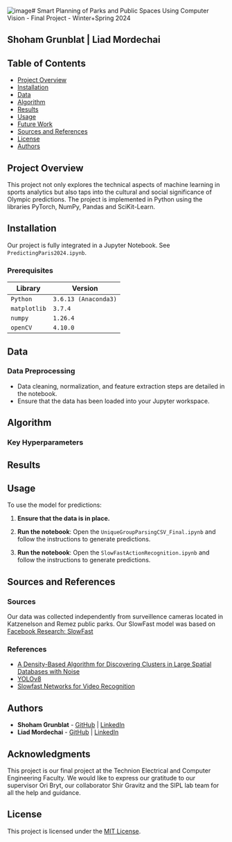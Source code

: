 ![image](https://github.com/user-attachments/assets/343c3cdf-81b6-41c5-8284-c421723e8582)# Smart Planning of Parks and Public Spaces Using Computer Vision - Final Project - Winter+Spring 2024
## Shoham Grunblat | Liad Mordechai

<p align="middle">

</p>

## Table of Contents
- [Project Overview](#project-overview)
- [Installation](#installation)
- [Data](#data)
- [Algorithm](#algorithm)
- [Results](#results)
- [Usage](#usage)
- [Future Work](#future-work)
- [Sources and References](#sources-and-references)
- [License](#license)
- [Authors](#authors)

## Project Overview
This project not only explores the technical aspects of machine learning in sports analytics but also taps into the cultural and social significance of Olympic predictions. 
The project is implemented in Python using the libraries PyTorch, NumPy, Pandas and SciKit-Learn.

## Installation

Our project is fully integrated in a Jupyter Notebook. See `PredictingParis2024.ipynb`.

### Prerequisites
|Library         | Version |
|--------------------|----|
|`Python`| `3.6.13 (Anaconda3)`|
|`matplotlib`| `3.7.4`|
|`numpy`| `1.26.4`|
|`openCV`| `4.10.0`|
## Data

### Data Preprocessing
- Data cleaning, normalization, and feature extraction steps are detailed in the notebook.
- Ensure that the data has been loaded into your Jupyter workspace.

## Algorithm

### Key Hyperparameters

## Results

## Usage

To use the model for predictions:

1. **Ensure that the data is in place.**

2. **Run the notebook**: Open the `UniqueGroupParsingCSV_Final.ipynb` and follow the instructions to generate predictions.
   
3. **Run the notebook**: Open the `SlowFastActionRecognition.ipynb` and follow the instructions to generate predictions.

## Sources and References
### Sources
Our data was collected independently from surveillence cameras located in Katzenelson and Remez public parks.
Our SlowFast model was based on [Facebook Research: SlowFast](https://github.com/facebookresearch/SlowFast)

### References
* [A Density-Based Algorithm for Discovering Clusters in Large Spatial Databases with Noise](https://cdn.aaai.org/KDD/1996/KDD96-037.pdf)
* [YOLOv8](https://github.com/ultralytics/ultralytics)
* [Slowfast Networks for Video Recognition](https://arxiv.org/abs/1812.03982)
  
## Authors

- **Shoham Grunblat** - [GitHub](https://github.com/ShohamGR) | [LinkedIn](https://www.linkedin.com/in/shoham-grunblat/)
- **Liad Mordechai** - [GitHub](https://github.com/liadMor123) | [LinkedIn](https://www.linkedin.com/in/liad-mordechai/)

## Acknowledgments

This project is our final project at the Technion Electrical and Computer Engineering Faculty.
We would like to express our gratitude to our supervisor Ori Bryt, our collaborator Shir Gravitz and the SIPL lab team for all the help and guidance.

## License

This project is licensed under the [MIT License](https://opensource.org/licenses/MIT).


